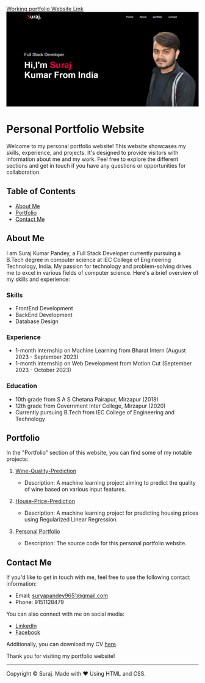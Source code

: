 [Working portfolio Website Link](https://surajpersonalportfolio.000webhostapp.com/)
![Image Alt Text](/suraj2.png)

# Personal Portfolio Website

Welcome to my personal portfolio website! This website showcases my skills, experience, and projects. It's designed to provide visitors with information about me and my work. Feel free to explore the different sections and get in touch if you have any questions or opportunities for collaboration.

## Table of Contents

- [About Me](#about-me)
- [Portfolio](#portfolio)
- [Contact Me](#contact-me)

## About Me

I am Suraj Kumar Pandey, a Full Stack Developer currently pursuing a B.Tech degree in computer science at IEC College of Engineering Technology, India. My passion for technology and problem-solving drives me to excel in various fields of computer science. Here's a brief overview of my skills and experience:

### Skills
- FrontEnd Development
- BackEnd Development
- Database Design

### Experience
- 1-month internship on Machine Learning from Bharat Intern (August 2023 - September 2023)
- 1-month internship on Web Development from Motion Cut (September 2023 - October 2023)

### Education
- 10th grade from S A S Chetana Pairapur, Mirzapur (2018)
- 12th grade from Government Inter College, Mirzapur (2020)
- Currently pursuing B.Tech from IEC College of Engineering and Technology

## Portfolio

In the "Portfolio" section of this website, you can find some of my notable projects:

1. [Wine-Quality-Prediction](https://github.com/surajkumarpandey231211/Wine-Quality-Prediction)
   - Description: A machine learning project aiming to predict the quality of wine based on various input features.

2. [House-Price-Prediction](https://github.com/surajkumarpandey231211/House-Price-Prediction)
   - Description: A machine learning project for predicting housing prices using Regularized Linear Regression.

3. [Personal Portfolio](https://github.com/surajkumarpandey231211/Personal-Portfolio)
   - Description: The source code for this personal portfolio website.

## Contact Me

If you'd like to get in touch with me, feel free to use the following contact information:

- Email: suryapandey9651@gmail.com
- Phone: 9151128479

You can also connect with me on social media:
- [LinkedIn](https://www.linkedin.com/in/suraj-kumar-pandey-a63686229/)
- [Facebook](https://facebook.com/)

Additionally, you can download my CV [here](images/surajresume.pdf).

Thank you for visiting my portfolio website!

---

Copyright © Suraj. Made with ❤️ Using HTML and CSS.





